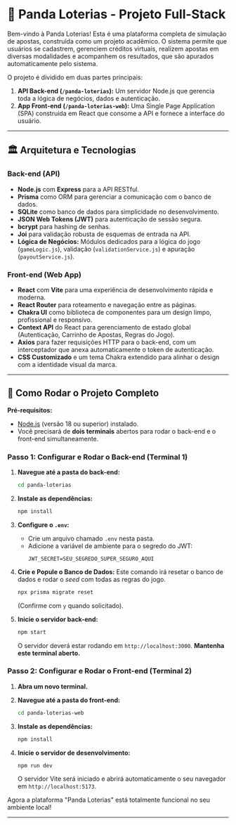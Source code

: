 # 🐼 Panda Loterias - Projeto Full-Stack

Bem-vindo à Panda Loterias! Esta é uma plataforma completa de simulação de apostas, construída como um projeto acadêmico. O sistema permite que usuários se cadastrem, gerenciem créditos virtuais, realizem apostas em diversas modalidades e acompanhem os resultados, que são apurados automaticamente pelo sistema.

O projeto é dividido em duas partes principais:
1.  **API Back-end (`/panda-loterias`):** Um servidor Node.js que gerencia toda a lógica de negócios, dados e autenticação.
2.  **App Front-end (`/panda-loterias-web`):** Uma Single Page Application (SPA) construída em React que consome a API e fornece a interface do usuário.

---

## 🏛️ Arquitetura e Tecnologias

### Back-end (API)
* **Node.js** com **Express** para a API RESTful.
* **Prisma** como ORM para gerenciar a comunicação com o banco de dados.
* **SQLite** como banco de dados para simplicidade no desenvolvimento.
* **JSON Web Tokens (JWT)** para autenticação de sessão segura.
* **bcrypt** para hashing de senhas.
* **Joi** para validação robusta de esquemas de entrada na API.
* **Lógica de Negócios:** Módulos dedicados para a lógica do jogo (`gameLogic.js`), validação (`validationService.js`) e apuração (`payoutService.js`).

### Front-end (Web App)
* **React** com **Vite** para uma experiência de desenvolvimento rápida e moderna.
* **React Router** para roteamento e navegação entre as páginas.
* **Chakra UI** como biblioteca de componentes para um design limpo, profissional e responsivo.
* **Context API** do React para gerenciamento de estado global (Autenticação, Carrinho de Apostas, Regras do Jogo).
* **Axios** para fazer requisições HTTP para o back-end, com um interceptador que anexa automaticamente o token de autenticação.
* **CSS Customizado** e um tema Chakra extendido para alinhar o design com a identidade visual da marca.

---

## 🏁 Como Rodar o Projeto Completo

**Pré-requisitos:**
* [Node.js](https://nodejs.org/) (versão 18 ou superior) instalado.
* Você precisará de **dois terminais** abertos para rodar o back-end e o front-end simultaneamente.

### Passo 1: Configurar e Rodar o Back-end (Terminal 1)

1.  **Navegue até a pasta do back-end:**
    ```bash
    cd panda-loterias
    ```

2.  **Instale as dependências:**
    ```bash
    npm install
    ```

3.  **Configure o `.env`:**
    * Crie um arquivo chamado `.env` nesta pasta.
    * Adicione a variável de ambiente para o segredo do JWT:
      ```.env
      JWT_SECRET=SEU_SEGREDO_SUPER_SEGURO_AQUI
      ```

4.  **Crie e Popule o Banco de Dados:**
    Este comando irá resetar o banco de dados e rodar o *seed* com todas as regras do jogo.
    ```bash
    npx prisma migrate reset
    ```
    (Confirme com `y` quando solicitado).

5.  **Inicie o servidor back-end:**
    ```bash
    npm start
    ```
    O servidor deverá estar rodando em `http://localhost:3000`. **Mantenha este terminal aberto.**

### Passo 2: Configurar e Rodar o Front-end (Terminal 2)

1.  **Abra um novo terminal.**
2.  **Navegue até a pasta do front-end:**
    ```bash
    cd panda-loterias-web
    ```

3.  **Instale as dependências:**
    ```bash
    npm install
    ```

4.  **Inicie o servidor de desenvolvimento:**
    ```bash
    npm run dev
    ```
    O servidor Vite será iniciado e abrirá automaticamente o seu navegador em `http://localhost:5173`.

Agora a plataforma "Panda Loterias" está totalmente funcional no seu ambiente local!

---